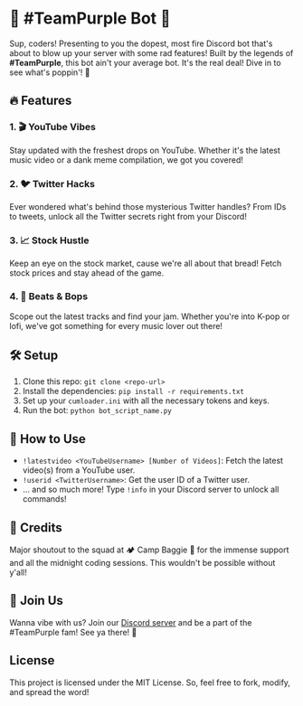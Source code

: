 # 🚀 #TeamPurple Bot 🤖

Sup, coders! Presenting to you the dopest, most fire Discord bot that's about to blow up your server with some rad features! Built by the legends of **#TeamPurple**, this bot ain't your average bot. It's the real deal! Dive in to see what's poppin'! 🎉

## 🔥 Features

### 1. 🎬 YouTube Vibes
Stay updated with the freshest drops on YouTube. Whether it's the latest music video or a dank meme compilation, we got you covered!

### 2. 🐦 Twitter Hacks
Ever wondered what's behind those mysterious Twitter handles? From IDs to tweets, unlock all the Twitter secrets right from your Discord!

### 3. 📈 Stock Hustle
Keep an eye on the stock market, cause we're all about that bread! Fetch stock prices and stay ahead of the game.

### 4. 🎵 Beats & Bops
Scope out the latest tracks and find your jam. Whether you're into K-pop or lofi, we've got something for every music lover out there!

## 🛠 Setup

1. Clone this repo: `git clone <repo-url>`
2. Install the dependencies: `pip install -r requirements.txt`
3. Set up your `cumloader.ini` with all the necessary tokens and keys.
4. Run the bot: `python bot_script_name.py`

## 🤔 How to Use

- `!latestvideo <YouTubeUsername> [Number of Videos]`: Fetch the latest video(s) from a YouTube user.
- `!userid <TwitterUsername>`: Get the user ID of a Twitter user.
- ... and so much more! Type `!info` in your Discord server to unlock all commands!

## 💜 Credits

Major shoutout to the squad at 🏕 Camp Baggie 🛶 for the immense support and all the midnight coding sessions. This wouldn't be possible without y'all!

## 📢 Join Us

Wanna vibe with us? Join our [Discord server](<discord-invite-link>) and be a part of the #TeamPurple fam! See ya there! 🎉

## License

This project is licensed under the MIT License. So, feel free to fork, modify, and spread the word!

